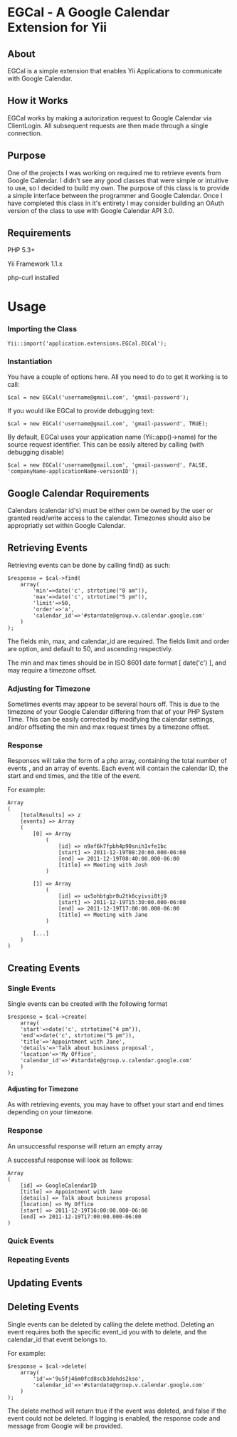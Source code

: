 EGCal - A Google Calendar Extension for Yii
=============

About
-----

EGCal is a simple extension that enables Yii Applications to communicate with Google Calendar.

How it Works
------------

EGCal works by making a autorization request to Google Calendar via ClientLogin. All subsequent requests are then
made through a single connection.

Purpose
-------
One of the projects I was working on required me to retrieve events from Google Calendar. I didn't see any good classes that were simple or intuitive to use, so I decided to build my own. The purpose of this class is to provide a simple interface between the programmer and Google Calendar. Once I have completed this class in it's entirety I may consider building an OAuth version of the class to use with Google Calendar API 3.0.

Requirements
------------
PHP 5.3+

Yii Framework 1.1.x

php-curl installed

Usage
=====

### Importing the Class

	Yii::import('application.extensions.EGCal.EGCal');


### Instantiation

You have a couple of options here. All you need to do to get it working is to call:

	$cal = new EGCal('username@gmail.com', 'gmail-password');


If you would like EGCal to provide debugging text:

	$cal = new EGCal('username@gmail.com', 'gmail-password', TRUE);


By default, EGCal uses your application name (Yii::app()->name) for the source request identifier. This can be easily altered by calling (with debugging disable)

	$cal = new EGCal('username@gmail.com', 'gmail-password', FALSE, 'companyName-applicationName-versionID');


Google Calendar Requirements
----------------------------

Calendars (calendar id's) must be either own be owned by the user or granted read/write access to the calendar.	
Timezones should also be appropriatly set within Google Calendar.		

Retrieving Events
-----------------

Retrieving events can be done by calling find() as such:  

	$response = $cal->find(
		array(
			'min'=>date('c', strtotime("8 am")), 
			'max'=>date('c', strtotime("5 pm")),
			'limit'=>50,
			'order'=>'a',
			'calendar_id'=>'#stardate@group.v.calendar.google.com'
		)
	);


The fields min, max, and calendar_id are required.
The fields limit and order are option, and default to 50, and ascending respectivly.

The min and max times should be in ISO 8601 date format [ date('c') ], and may require a timezone offset.


### Adjusting for Timezone

Sometimes events may appear to be several hours off. This is due to the timezone of your Google Calendar differing from that of your PHP System Time.
This can be easily corrected by modifying the calendar settings, and/or offseting the min and max request times by a timezone offset.

### Response
Responses will take the form of a php array, containing the total number of events , and an array of events.
Each event will contain the calendar ID, the start and end times, and the title of the event.

For example:



	Array
	(
	    [totalResults] => z
	    [events] => Array
		(
		    [0] => Array
		        (
		            [id] => n9af6k7fpbh4p90snih1vfe1bc
		            [start] => 2011-12-19T08:20:00.000-06:00
		            [end] => 2011-12-19T08:40:00.000-06:00
		            [title] => Meeting with Josh
		        )

		    [1] => Array
		        (
		            [id] => ux5ohbtgbr0u2tk6cyivsi8tj9
		            [start] => 2011-12-19T15:30:00.000-06:00
		            [end] => 2011-12-19T17:00:00.000-06:00
		            [title] => Meeting with Jane
		        )
			
		    [...]
		)
	)

	
Creating Events
---------------

### Single Events

Single events can be created with the following format

	$response = $cal->create(
	    array(
		'start'=>date('c', strtotime("4 pm")), 
		'end'=>date('c', strtotime("5 pm")),
		'title'=>'Appointment with Jane',
		'details'=>'Talk about business proposal',
		'location'=>'My Office',
		'calendar_id'=>'#stardate@group.v.calendar.google.com'
	    )
	);


#### Adjusting for Timezone

As with retrieving events, you may have to offset your start and end times depending on your timezone.

### Response

An unsuccessful response will return an empty array

A successful response will look as follows:

	Array
	(
	    [id] => GoogleCalendarID
	    [title] => Appointment with Jane
	    [details] => Talk about business proposal
	    [location] => My Office
	    [start] => 2011-12-19T16:00:00.000-06:00
	    [end] => 2011-12-19T17:00:00.000-06:00
	)


### Quick Events

### Repeating Events


Updating Events
---------------


Deleting Events
---------------

Single events can be deleted by calling the delete method. Deleting an event requires both the specific event_id you with to delete, and the calendar_id that event belongs to.

For example:

	$response = $cal->delete(
		array(
			'id'=>'9u5fj46m0fcd8scb3dohds2kso',
			'calendar_id'=>'#stardate@group.v.calendar.google.com'
		)
	);


The delete method will return true if the event was deleted, and false if the event could not be deleted. If logging is enabled, the response code and message from Google will be provided.
